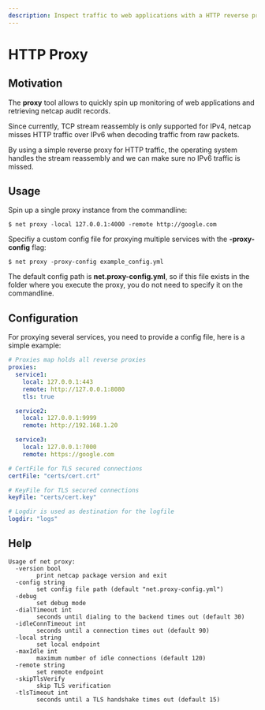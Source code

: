 ```yaml
---
description: Inspect traffic to web applications with a HTTP reverse proxy
---
```


# HTTP Proxy

## Motivation

The **proxy** tool allows to quickly spin up monitoring of web applications and retrieving netcap audit records.

Since currently, TCP stream reassembly is only supported for IPv4, netcap misses HTTP traffic over IPv6 when decoding traffic from raw packets.

By using a simple reverse proxy for HTTP traffic, the operating system handles the stream reassembly and we can make sure no IPv6 traffic is missed.

## Usage

Spin up a single proxy instance from the commandline:

`$ net proxy -local 127.0.0.1:4000 -remote http://google.com`

Specifiy a custom config file for proxying multiple services with the **-proxy-config** flag:

```text
$ net proxy -proxy-config example_config.yml
```

The default config path is **net.proxy-config.yml**, so if this file exists in the folder where you execute the proxy, you do not need to specify it on the commandline.

## Configuration

For proxying several services, you need to provide a config file, here is a simple example:

```yaml
# Proxies map holds all reverse proxies
proxies:
  service1:
    local: 127.0.0.1:443
    remote: http://127.0.0.1:8080
    tls: true

  service2:
    local: 127.0.0.1:9999
    remote: http://192.168.1.20

  service3:
    local: 127.0.0.1:7000
    remote: https://google.com

# CertFile for TLS secured connections
certFile: "certs/cert.crt"

# KeyFile for TLS secured connections
keyFile: "certs/cert.key"

# Logdir is used as destination for the logfile
logdir: "logs"
```

## Help

```text
Usage of net proxy:
  -version bool
        print netcap package version and exit
  -config string
        set config file path (default "net.proxy-config.yml")
  -debug
        set debug mode
  -dialTimeout int
        seconds until dialing to the backend times out (default 30)
  -idleConnTimeout int
        seconds until a connection times out (default 90)
  -local string
        set local endpoint
  -maxIdle int
        maximum number of idle connections (default 120)
  -remote string
        set remote endpoint
  -skipTlsVerify
        skip TLS verification
  -tlsTimeout int
        seconds until a TLS handshake times out (default 15)
```

